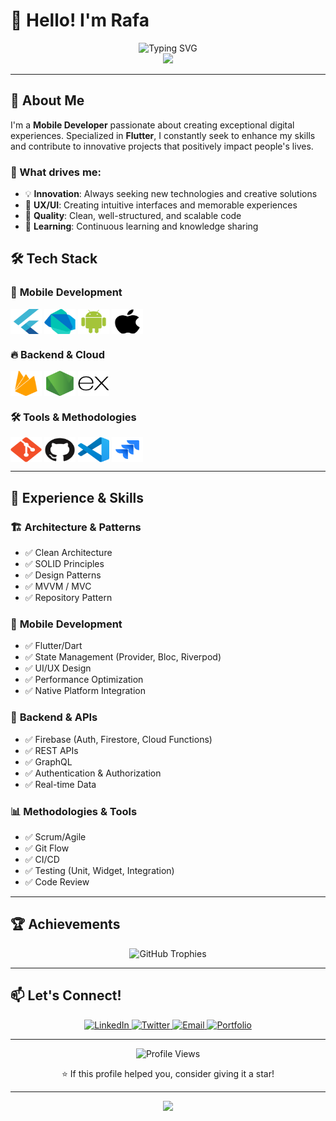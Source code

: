 # 👋 Hello! I'm Rafa

<div align="center">
  <img src="https://readme-typing-svg.herokuapp.com?font=Fira+Code&weight=500&size=28&pause=1000&color=00D4FF&center=true&vCenter=true&width=435&lines=Mobile+Developer;Tech+Enthusiast;Flutter+Developer" alt="Typing SVG" />
</div>

<div align="center">
  <img src="https://user-images.githubusercontent.com/74038190/225813708-98b745f2-7d22-48cf-9150-083f1b00d6c9.gif" width="500">
</div>

---

## 🚀 About Me

I'm a **Mobile Developer** passionate about creating exceptional digital experiences. Specialized in **Flutter**, I constantly seek to enhance my skills and contribute to innovative projects that positively impact people's lives.

### 🎯 What drives me:
- 💡 **Innovation**: Always seeking new technologies and creative solutions
- 🎨 **UX/UI**: Creating intuitive interfaces and memorable experiences
- 🔧 **Quality**: Clean, well-structured, and scalable code
- 🌱 **Learning**: Continuous learning and knowledge sharing


## 🛠️ Tech Stack

### 📱 **Mobile Development**
<div style="display: inline_block">
  <img align="center" alt="Flutter" height="40" width="50" src="https://raw.githubusercontent.com/devicons/devicon/master/icons/flutter/flutter-original.svg">
  <img align="center" alt="Dart" height="40" width="50" src="https://raw.githubusercontent.com/devicons/devicon/master/icons/dart/dart-original.svg">
  <img align="center" alt="Android" height="40" width="50" src="https://raw.githubusercontent.com/devicons/devicon/master/icons/android/android-original.svg">
  <img align="center" alt="iOS" height="40" width="50" src="https://raw.githubusercontent.com/devicons/devicon/master/icons/apple/apple-original.svg">
</div>

### 🔥 **Backend & Cloud**
<div style="display: inline_block">
  <img align="center" alt="Firebase" height="40" width="50" src="https://raw.githubusercontent.com/devicons/devicon/master/icons/firebase/firebase-plain.svg">
  <img align="center" alt="Node.js" height="40" width="50" src="https://raw.githubusercontent.com/devicons/devicon/master/icons/nodejs/nodejs-original.svg">
  <img align="center" alt="Express" height="40" width="50" src="https://raw.githubusercontent.com/devicons/devicon/master/icons/express/express-original.svg">
</div>

### 🛠️ **Tools & Methodologies**
<div style="display: inline_block">
  <img align="center" alt="Git" height="40" width="50" src="https://raw.githubusercontent.com/devicons/devicon/master/icons/git/git-original.svg">
  <img align="center" alt="GitHub" height="40" width="50" src="https://raw.githubusercontent.com/devicons/devicon/master/icons/github/github-original.svg">
  <img align="center" alt="VS Code" height="40" width="50" src="https://raw.githubusercontent.com/devicons/devicon/master/icons/vscode/vscode-original.svg">
  <img align="center" alt="Jira" height="40" width="50" src="https://raw.githubusercontent.com/devicons/devicon/master/icons/jira/jira-original.svg">
</div>

---

## 💼 Experience & Skills

### 🏗️ **Architecture & Patterns**
- ✅ Clean Architecture
- ✅ SOLID Principles
- ✅ Design Patterns
- ✅ MVVM / MVC
- ✅ Repository Pattern

### 📱 **Mobile Development**
- ✅ Flutter/Dart
- ✅ State Management (Provider, Bloc, Riverpod)
- ✅ UI/UX Design
- ✅ Performance Optimization
- ✅ Native Platform Integration

### 🔧 **Backend & APIs**
- ✅ Firebase (Auth, Firestore, Cloud Functions)
- ✅ REST APIs
- ✅ GraphQL
- ✅ Authentication & Authorization
- ✅ Real-time Data

### 📊 **Methodologies & Tools**
- ✅ Scrum/Agile
- ✅ Git Flow
- ✅ CI/CD
- ✅ Testing (Unit, Widget, Integration)
- ✅ Code Review

---

## 🏆 Achievements

<div align="center">
  <img src="https://github-profile-trophy.vercel.app/?username=rafgl&theme=dracula&no-frame=true&no-bg=true&margin-w=4&row=1&column=7" alt="GitHub Trophies" />
</div>

---

## 📫 Let's Connect!

<div align="center">
  <a href="https://www.linkedin.com/in/rafgls/" target="_blank">
    <img src="https://img.shields.io/badge/-LinkedIn-%230077B5?style=for-the-badge&logo=linkedin&logoColor=white" target="_blank" alt="LinkedIn">
  </a>
  <a href="https://twitter.com/rafs_gl" target="_blank">
    <img src="https://img.shields.io/badge/-Twitter-%231DA1F2?style=for-the-badge&logo=twitter&logoColor=white" target="_blank" alt="Twitter">
  </a>
  <a href="mailto:rafaelgaedke@gmail.com">
    <img src="https://img.shields.io/badge/-Email-%23D14836?style=for-the-badge&logo=gmail&logoColor=white" alt="Email">
  </a>
  <a href="https://rafaelgaedke.com.br" target="_blank">
    <img src="https://img.shields.io/badge/-Portfolio-%23000000?style=for-the-badge&logo=vercel&logoColor=white" alt="Portfolio">
  </a>
</div>

---

<div align="center">
  <img src="https://komarev.com/ghpvc/?username=rafgl&style=for-the-badge&color=00d4ff" alt="Profile Views" />
  
  <p>⭐ If this profile helped you, consider giving it a star!</p>
</div>

---

<div align="center">
  <img src="https://user-images.githubusercontent.com/74038190/212284100-561aa473-3905-4a80-b561-0d28506553ee.gif" width="500">
</div>
